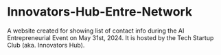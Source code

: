 # Innovators-Hub-Entre-Network
A website created for showing list of contact info during the AI Entrepreneurial Event on May 31st, 2024. It is hosted by the Tech Startup Club (aka. Innovators Hub).
